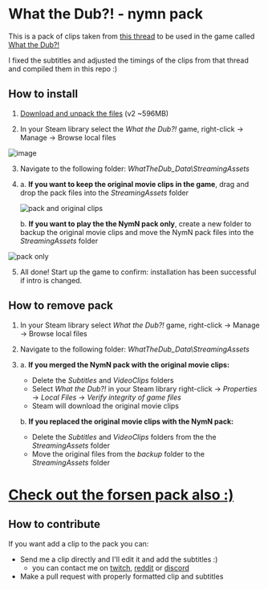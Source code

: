 # What the Dub?! - nymn pack
This is a pack of clips taken from [this thread](https://www.reddit.com/r/RedditAndChill/comments/mtacw3/lets_make_new_what_the_dub_vids_peepopog) to be used in the game called [What the Dub?!](https://store.steampowered.com/app/1495860/What_The_Dub/)

I fixed the subtitles and adjusted the timings of the clips from that thread and compiled them in this repo :)

## How to install
1. [Download and unpack the files](https://github.com/badoge/wtd-nymn-pack/releases/download/v2/wtd-nymn-pack.zip) (v2 ~596MB)

2. In your Steam library select the *What the Dub?!* game, right-click -> Manage -> Browse local files

![image](https://user-images.githubusercontent.com/18620902/116490233-e6cafe80-a8a7-11eb-89fd-cb1cd43eca84.png)

3. Navigate to the following folder: _WhatTheDub_Data\StreamingAssets_

4. 
    a. **If you want to keep the original movie clips in the game**, drag and drop the pack files into the _StreamingAssets_ folder

    ![pack and original clips](https://user-images.githubusercontent.com/18620902/116745405-11ce6300-aa0c-11eb-9845-0685516abd9e.gif)

    b. **If you want to play the the NymN pack only**, create a new folder to backup the original movie clips and move the NymN pack files into the _StreamingAssets_ folder

![pack only](https://user-images.githubusercontent.com/18620902/116745343-febb9300-aa0b-11eb-8329-d1d9eea9782f.gif)


5. All done! Start up the game to confirm: installation has been successful if intro is changed.

## How to remove pack
1. In your Steam library select *What the Dub?!* game, right-click -> Manage -> Browse local files

2. Navigate to the following folder: _WhatTheDub_Data\StreamingAssets_

3. 
    a. **If you merged the NymN pack with the original movie clips:**

    * Delete the _Subtitles_ and _VideoClips_ folders
    * Select *What the Dub?!* in your Steam library right-click -> *Properties* -> *Local Files* -> *Verify integrity of game files*
    * Steam will download the original movie clips
    
    b. **If you replaced the original movie clips with the NymN pack:**

    * Delete the _Subtitles_ and _VideoClips_ folders from the the _StreamingAssets_ folder
    * Move the original files from the _backup_ folder to the _StreamingAssets_ folder

# [Check out the forsen pack also :)](https://github.com/g7eternal/wtd-forsen-pack)

## How to contribute
If you want add a clip to the pack you can:

* Send me a clip directly and I'll edit it and add the subtitles :)
    * you can contact me on [twitch](https://twitch.tv/badoge), [reddit](https://old.reddit.com/message/compose/?to=EpicSketches) or [discord]( https://discord.gg/AEH2wrF8Vc)
* Make a pull request with properly formatted clip and subtitles
